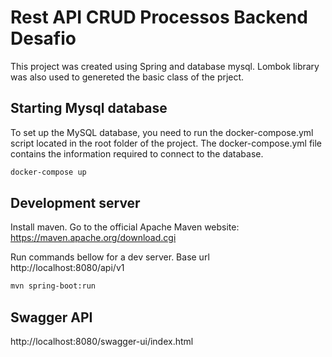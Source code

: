 # Rest API CRUD Processos Backend Desafio
This project was created using Spring and database mysql. Lombok library was also used to genereted the basic class of the prject. 

## Starting Mysql database
To set up the MySQL database, you need to run the docker-compose.yml script located in the root folder of the project. The docker-compose.yml file contains the information required to connect to the database.

```bash
docker-compose up
```

## Development server

Install maven. Go to the official Apache Maven website:
https://maven.apache.org/download.cgi

Run commands bellow for a dev server. Base url http://localhost:8080/api/v1

```bash
mvn spring-boot:run
```

## Swagger API

http://localhost:8080/swagger-ui/index.html
